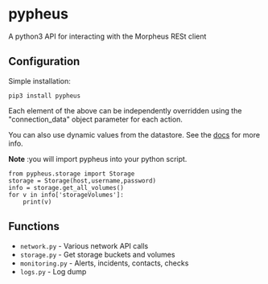 # pypheus


A python3 API for interacting with the Morpheus RESt client

## Configuration

Simple installation:

```
pip3 install pypheus
```
Each element of the above can be independently overridden using the "connection_data" object parameter for each action.

You can also use dynamic values from the datastore. See the
[docs](https://docs.stackstorm.com/reference/pack_configs.html) for more info.

**Note** :you will import pypheus into your python script.

```
from pypheus.storage import Storage
storage = Storage(host,username,password)
info = storage.get_all_volumes()
for v in info['storageVolumes']:
    print(v)
```

## Functions

* `network.py` - Various network API calls
* `storage.py` - Get storage buckets and volumes
* `monitoring.py` - Alerts, incidents, contacts, checks
* `logs.py` - Log dump
